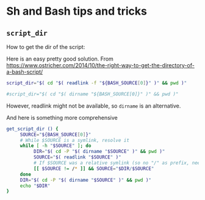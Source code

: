 # Sh and Bash tips and tricks

## `script_dir`

How to get the dir of the script:

Here is an easy pretty good solution. From https://www.ostricher.com/2014/10/the-right-way-to-get-the-directory-of-a-bash-script/

```sh
script_dir="$( cd "$( readlink -f "${BASH_SOURCE[0]}" )" && pwd )"

#script_dir="$( cd "$( dirname "${BASH_SOURCE[0]}" )" && pwd )"
```

However, readlink might not be available, so `dirname` is an alternative.

And here is something more comprehensive

```sh
get_script_dir () {
     SOURCE="${BASH_SOURCE[0]}"
     # While $SOURCE is a symlink, resolve it
     while [ -h "$SOURCE" ]; do
          DIR="$( cd -P "$( dirname "$SOURCE" )" && pwd )"
          SOURCE="$( readlink "$SOURCE" )"
          # If $SOURCE was a relative symlink (so no "/" as prefix, need to resolve it relative to the symlink base directory
          [[ $SOURCE != /* ]] && SOURCE="$DIR/$SOURCE"
     done
     DIR="$( cd -P "$( dirname "$SOURCE" )" && pwd )"
     echo "$DIR"
}
```

